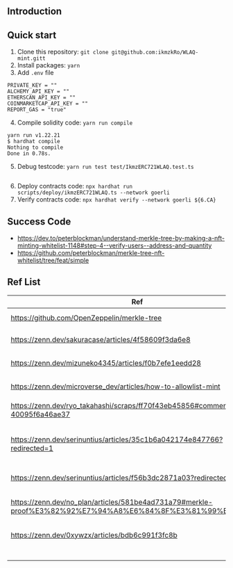 
## Introduction

## Quick start
1. Clone this repository: `git clone git@github.com:ikmzkRo/WLAQ-mint.gitt`
2. Install packages: `yarn`
3. Add `.env` file
```
PRIVATE_KEY = ""
ALCHEMY_API_KEY = ""
ETHERSCAN_API_KEY = ""
COINMARKETCAP_API_KEY = ""
REPORT_GAS = "true"
```
4. Compile solidity code: `yarn run compile`
```
yarn run v1.22.21
$ hardhat compile
Nothing to compile
Done in 0.78s.
```
5. Debug testcode: `yarn run test test/IkmzERC721WLAQ.test.ts`
```
```
6. Deploy contracts code: `npx hardhat run scripts/deploy/ikmzERC721WLAQ.ts --network goerli`
7. Verify contracts code: `npx hardhat verify --network goerli ${6.CA}`

## Success Code
- https://dev.to/peterblockman/understand-merkle-tree-by-making-a-nft-minting-whitelist-1148#step-4--verify-users--address-and-quantity
- https://github.com/peterblockman/merkle-tree-nft-whitelist/tree/feat/simple

## Ref List
| Ref | Title |
| ---- | ---- |
| https://github.com/OpenZeppelin/merkle-tree | OpenZeppelin/merkle-tree |
| https://zenn.dev/sakuracase/articles/4f58609f3da6e8 | ゼロ知識でふんわり理解するマークルツリー |
| https://zenn.dev/mizuneko4345/articles/f0b7efe1eedd28 | Pythonで作るマークルツリー |
| https://zenn.dev/microverse_dev/articles/how-to-allowlist-mint | AllowList を用いた NFT の mint |
| https://zenn.dev/ryo_takahashi/scraps/ff70f43eb45856#comment-40095f6a46ae37 | META KAWAII 🍭 を支える技術 |
| https://zenn.dev/serinuntius/articles/35c1b6a042174e847766?redirected=1 | Uniswapが1200ものアドレスにトークン配布した方法が賢すぎるのでメモ |
| https://zenn.dev/serinuntius/articles/f56b3dc2871a03?redirected=1 | zkRollupの回路内で計算してること |
| https://zenn.dev/no_plan/articles/581be4ad731a79#merkle-proof%E3%82%92%E7%94%A8%E6%84%8F%E3%81%99%E3%82%8B | NFTを用いたCTFを開催したので問題作成者が解説してみる |
| https://zenn.dev/0xywzx/articles/bdb6c991f3fc8b | ZKP（zkSNARKs）の使い方と活用事例 |
|  |  |
|  |  |
|  |  |
|  |  |
|  |  |